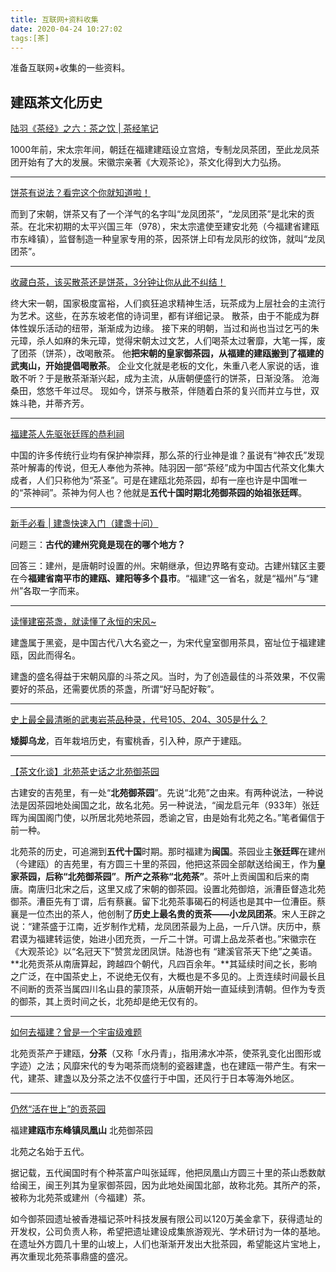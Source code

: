 ```yaml
---
title: 互联网+资料收集
date: 2020-04-24 10:27:02
tags:[茶]
---
```


准备互联网+收集的一些资料。

<!-- more -->

## 建瓯茶文化历史

[陆羽《茶经》之六：茶之饮 | 茶经笔记](https://zhuanlan.zhihu.com/p/34112102)

1000年前，宋太宗年间，朝廷在福建建瓯设立宫焙，专制龙凤茶团，至此龙凤茶团开始有了大的发展。宋徽宗亲著《大观茶论》，茶文化得到大力弘扬。

---

[饼茶有说法？看完这个你就知道啦！](https://zhuanlan.zhihu.com/p/96144828)

而到了宋朝，饼茶又有了一个洋气的名字叫“龙凤团茶”，“龙凤团茶”是北宋的贡茶。在北宋初期的太平兴国三年（978），宋太宗遣使至建安北苑（今福建省建瓯市东峰镇），监督制造一种皇家专用的茶，因茶饼上印有龙凤形的纹饰，就叫“龙凤团茶”。

---

[收藏白茶，该买散茶还是饼茶，3分钟让你从此不纠结！](https://zhuanlan.zhihu.com/p/37458709)

终大宋一朝，国家极度富裕，人们疯狂追求精神生活，玩茶成为上层社会的主流行为艺术。这些，在苏东坡老倌的诗词里，都有详细记录。
散茶，由于不能成为群体性娱乐活动的纽带，渐渐成为边缘。
接下来的明朝，当过和尚也当过乞丐的朱元璋，杀人如麻的朱元璋，觉得宋朝太过文艺，人们喝茶太过奢靡，大笔一挥，废了团茶（饼茶），改喝散茶。
他**把宋朝的皇家御茶园，从福建的建瓯搬到了福建的武夷山，开始提倡喝散茶**。
企业文化就是老板的文化，朱重八老人家说的话，谁敢不听？于是散茶渐渐兴起，成为主流，从唐朝便盛行的饼茶，日渐没落。
沧海桑田，悠悠千年过尽。
现如今，饼茶与散茶，伴随着白茶的复兴而并立与世，双姝斗艳，并蒂齐芳。

---

[福建茶人先驱张廷晖的恭利祠](https://zhuanlan.zhihu.com/p/30201736)

中国的许多传统行业均有保护神崇拜，那么茶的行业神是谁？虽说有“神农氏”发现茶叶解毒的传说，但无人奉他为茶神。陆羽因一部“茶经”成为中国古代茶文化集大成者，人们只称他为“茶圣”。可是在建瓯北苑茶园，却有一座也许是中国唯一的“茶神祠”。茶神为何人也？他就是**五代十国时期北苑御茶园的始祖张廷晖**。

---

[新手必看 | 建盏快速入门（建盏十问）](https://zhuanlan.zhihu.com/p/79161481)

问题三：**古代的建州究竟是现在的哪个地方？**

回答三：建州，是唐朝时设置的州。宋朝继承，但边界略有变动。古建州辖区主要在今**福建省南平市的建瓯、建阳等多个县市**。“福建”这一省名，就是“福州”与“建州”各取一字而来。

---

[读懂建窑茶盏，就读懂了永恒的宋风~](https://zhuanlan.zhihu.com/p/49450144)

建盏属于黑瓷，是中国古代八大名瓷之一，为宋代皇室御用茶具，窑址位于福建建瓯，因此而得名。

建盏的盛名得益于宋朝风靡的斗茶之风。当时，为了创造最佳的斗茶效果，不仅需要好的茶品，还需要优质的茶盏，所谓“好马配好鞍”。

---

[史上最全最清晰的武夷岩茶品种录，代号105、204、305是什么？](https://zhuanlan.zhihu.com/p/80946211)

**矮脚乌龙**，百年栽培历史，有蜜桃香，引入种，原产于建瓯。

---

[【茶文化谈】北苑茶史话之北苑御茶园](https://zhuanlan.zhihu.com/p/50419255)

古建安的吉苑里，有一处“**北苑御茶园**”。先说“北苑”之由来。有两种说法，一种说法是因茶园地处闽国之北，故名北苑。另一种说法，“闽龙启元年（933年）张廷晖为闽国阁门使，以所居北苑地茶园，悉谕之官，由是始有北苑之名。”笔者偏信于前一种。

北苑茶的历史，可追溯到**五代十国**时期。那时福建为**闽国**。茶园业主**张廷晖**在建州（今建瓯）的吉苑里，有方圆三十里的茶园，他把这茶园全部献送给闽王，作为**皇家茶园，后称“北苑御茶园”**。**所产之茶称“北苑茶”**。茶叶上贡闽国和后来的南唐。南唐归北宋之后，这里又成了宋朝的御茶园。设置北苑御焙，派漕臣督造北苑御茶。漕臣先有丁谓，后有蔡襄。留下北苑茶事碣石的柯适也是其中一位漕臣。蔡襄是一位杰出的茶人，他创制了**历史上最名贵的贡茶——小龙凤团茶**。宋人王辟之说：“建茶盛于江南，近岁制作尤精，龙凤团茶最为上品，一斤八饼。庆历中，蔡君谟为福建转运使，始进小团充贡，一斤二十饼。可谓上品龙茶者也。”宋徽宗在《大观茶论》以“名冠天下”赞赏龙团凤饼。陆游也有 “建溪官茶天下绝”之美语。**北苑贡茶从南唐算起，跨越四个朝代，凡四百余年。**其延续时间之长，影响之广泛，在中国茶史上，不说绝无仅有，大概也是不多见的。上贡连续时间最长且不间断的贡茶当属四川名山县的蒙顶茶，从唐朝开始一直延续到清朝。但作为专贡的御茶，其上贡时间之长，北苑却是绝无仅有的。

---

[如何去福建？曾是一个宇宙级难题](https://zhuanlan.zhihu.com/p/39399310)

北苑贡茶产于建瓯，**分茶**（又称「水丹青」，指用沸水冲茶，使茶乳变化出图形或字迹）之法；风靡宋代的专为喝茶而烧制的瓷器建盏，也在建瓯一带产生。有宋一代，建茶、建盏以及分茶之法不仅盛行于中国，还风行于日本等海外地区。

---

[仍然“活在世上”的贡茶园](https://zhuanlan.zhihu.com/p/25763311)

福建**建瓯市东峰镇凤凰山** 北苑御茶园

北苑之名始于五代。

据记载，五代闽国时有个种茶富户叫张延晖，他把凤凰山方圆三十里的茶山悉数献给闽王，闽王列其为皇家御茶园，因为此地处闽国北部，故称北苑。其所产的茶，被称为北苑茶或建州（今福建）茶。

如今御茶园遗址被香港福记茶叶科技发展有限公司以120万美金拿下，获得遗址的开发权，公司负责人称，希望把遗址建设成集旅游观光、学术研讨为一体的基地。在遗址外方圆几十里的山坡上，人们也渐渐开发出大批茶园，希望能这片宝地上，再次重现北苑茶事鼎盛的盛况。